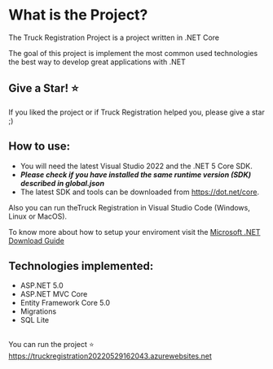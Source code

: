 
What is the Project?
=====================
The Truck Registration Project is a project written in .NET Core

The goal of this project is implement the most common used technologies the best way to develop great applications with .NET

## Give a Star! :star:
If you liked the project or if Truck Registration helped you, please give a star ;)

## How to use:
- You will need the latest Visual Studio 2022 and the .NET 5 Core SDK.
- ***Please check if you have installed the same runtime version (SDK) described in global.json***
- The latest SDK and tools can be downloaded from https://dot.net/core.

Also you can run theTruck Registration in Visual Studio Code (Windows, Linux or MacOS).

To know more about how to setup your enviroment visit the [Microsoft .NET Download Guide](https://www.microsoft.com/net/download)

## Technologies implemented:

- ASP.NET 5.0
- ASP.NET MVC Core 
- Entity Framework Core 5.0
- Migrations
- SQL Lite

## 
You can run the project :star:
https://truckregistration20220529162043.azurewebsites.net
